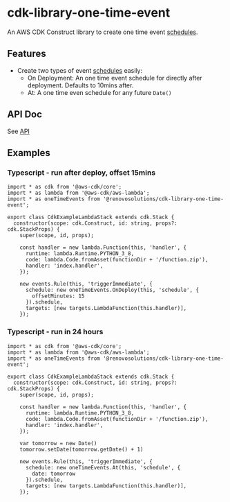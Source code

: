 # cdk-library-one-time-event

An AWS CDK Construct library to create one time event [schedules](https://docs.aws.amazon.com/cdk/api/latest/docs/@aws-cdk_aws-events.Schedule.html).

## Features
- Create two types of event [schedules](https://docs.aws.amazon.com/cdk/api/latest/docs/@aws-cdk_aws-events.Schedule.html) easily:
  - On Deployment: An one time event schedule for directly after deployment. Defaults to 10mins after.
  - At: A one time even schedule for any future `Date()`

## API Doc
See [API](API.md)

## Examples
### Typescript - run after deploy, offset 15mins
```
import * as cdk from '@aws-cdk/core';
import * as lambda from '@aws-cdk/aws-lambda';
import * as oneTimeEvents from '@renovosolutions/cdk-library-one-time-event';

export class CdkExampleLambdaStack extends cdk.Stack {
  constructor(scope: cdk.Construct, id: string, props?: cdk.StackProps) {
    super(scope, id, props);

    const handler = new lambda.Function(this, 'handler', {
      runtime: lambda.Runtime.PYTHON_3_8,
      code: lambda.Code.fromAsset(functionDir + '/function.zip'),
      handler: 'index.handler',
    });

    new events.Rule(this, 'triggerImmediate', {
      schedule: new oneTimeEvents.OnDeploy(this, 'schedule', {
        offsetMinutes: 15
      }).schedule,
      targets: [new targets.LambdaFunction(this.handler)],
    });
```

### Typescript - run in 24 hours
```
import * as cdk from '@aws-cdk/core';
import * as lambda from '@aws-cdk/aws-lambda';
import * as oneTimeEvents from '@renovosolutions/cdk-library-one-time-event';

export class CdkExampleLambdaStack extends cdk.Stack {
  constructor(scope: cdk.Construct, id: string, props?: cdk.StackProps) {
    super(scope, id, props);

    const handler = new lambda.Function(this, 'handler', {
      runtime: lambda.Runtime.PYTHON_3_8,
      code: lambda.Code.fromAsset(functionDir + '/function.zip'),
      handler: 'index.handler',
    });

    var tomorrow = new Date()
    tomorrow.setDate(tomorrow.getDate() + 1)

    new events.Rule(this, 'triggerImmediate', {
      schedule: new oneTimeEvents.At(this, 'schedule', {
        date: tomorrow
      }).schedule,
      targets: [new targets.LambdaFunction(this.handler)],
    });
```

